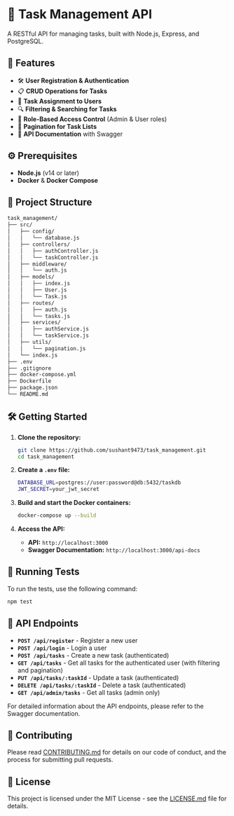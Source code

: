 # 📝 Task Management API

A RESTful API for managing tasks, built with Node.js, Express, and PostgreSQL.

## 🚀 Features

- 🛠 **User Registration & Authentication**
- 📋 **CRUD Operations for Tasks**
- 👥 **Task Assignment to Users**
- 🔍 **Filtering & Searching for Tasks**
- 🔐 **Role-Based Access Control** (Admin & User roles)
- 📄 **Pagination for Task Lists**
- 📑 **API Documentation** with Swagger

## ⚙️ Prerequisites

- **Node.js** (v14 or later)
- **Docker** & **Docker Compose**

## 📂 Project Structure

```bash
task_management/
├── src/
│   ├── config/
│   │   └── database.js
│   ├── controllers/
│   │   ├── authController.js
│   │   └── taskController.js
│   ├── middleware/
│   │   └── auth.js
│   ├── models/
│   │   ├── index.js
│   │   ├── User.js
│   │   └── Task.js
│   ├── routes/
│   │   ├── auth.js
│   │   └── tasks.js
│   ├── services/
│   │   ├── authService.js
│   │   └── taskService.js
│   ├── utils/
│   │   └── pagination.js
│   └── index.js
├── .env
├── .gitignore
├── docker-compose.yml
├── Dockerfile
├── package.json
└── README.md
```

## 🛠️ Getting Started

1. **Clone the repository:**

   ```bash
   git clone https://github.com/sushant9473/task_management.git
   cd task_management
   ```

2. **Create a `.env` file:**

   ```bash
   DATABASE_URL=postgres://user:password@db:5432/taskdb
   JWT_SECRET=your_jwt_secret
   ```

3. **Build and start the Docker containers:**

   ```bash
   docker-compose up --build
   ```

4. **Access the API:**
   - **API:** `http://localhost:3000`
   - **Swagger Documentation:** `http://localhost:3000/api-docs`

## 🧪 Running Tests

To run the tests, use the following command:

```bash
npm test
```

## 📌 API Endpoints

- **`POST /api/register`** - Register a new user
- **`POST /api/login`** - Login a user
- **`POST /api/tasks`** - Create a new task (authenticated)
- **`GET /api/tasks`** - Get all tasks for the authenticated user (with filtering and pagination)
- **`PUT /api/tasks/:taskId`** - Update a task (authenticated)
- **`DELETE /api/tasks/:taskId`** - Delete a task (authenticated)
- **`GET /api/admin/tasks`** - Get all tasks (admin only)

For detailed information about the API endpoints, please refer to the Swagger documentation.

## 🤝 Contributing

Please read [CONTRIBUTING.md](CONTRIBUTING.md) for details on our code of conduct, and the process for submitting pull requests.

## 📜 License

This project is licensed under the MIT License - see the [LICENSE.md](LICENSE.md) file for details.
